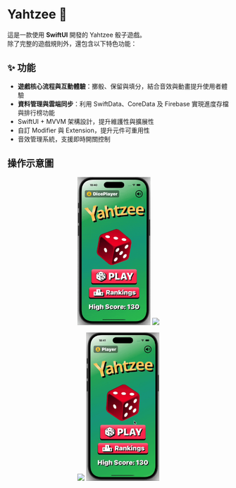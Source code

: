 # Yahtzee 🎲
這是一款使用 **SwiftUI** 開發的 Yahtzee 骰子遊戲。  
除了完整的遊戲規則外，還包含以下特色功能：

## ✨ 功能
- **遊戲核心流程與互動體驗**：擲骰、保留與填分，結合音效與動畫提升使用者體驗  
- **資料管理與雲端同步**：利用 SwiftData、CoreData 及 Firebase 實現進度存檔與排行榜功能  
- SwiftUI + MVVM 架構設計，提升維護性與擴展性  
- 自訂 Modifier 與 Extension，提升元件可重用性  
- 音效管理系統，支援即時開關控制  

## 操作示意圖

<p align="center">
  <img src="assets/newDemo1.gif" width="33%" />
  <img src="assets/demo2.gif" width="33%" />
</p>

<p align="center">
  <img src="assets/demo3.gif" width="33%" />
  <img src="assets/demo4.gif" width="33%" />
</p>
